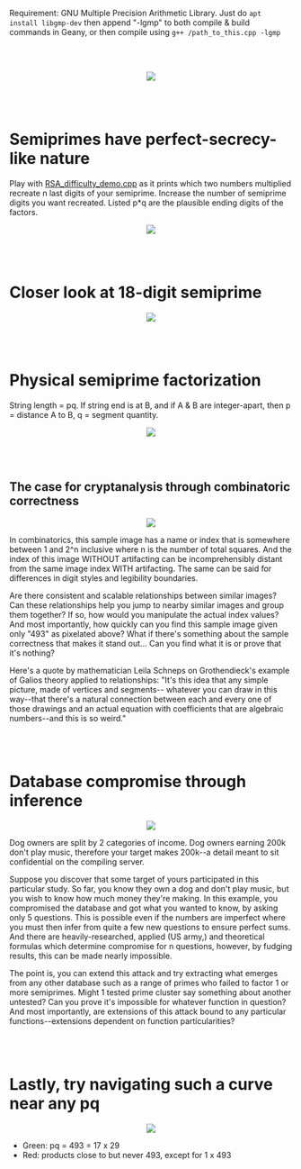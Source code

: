 Requirement: GNU Multiple Precision Arithmetic Library.
Just do ```apt install libgmp-dev``` then append "-lgmp" to both compile & build
commands in Geany, or then compile using ```g++ /path_to_this.cpp -lgmp```

<br>
<br>

<p align="center">
  <img src="https://raw.githubusercontent.com/compromise-evident/tryRSA/main/Other/Terminal_f85d6d0899f04a8861d2a3643c972e5f.png">
</p>

<br>
<br>

# Semiprimes have perfect-secrecy-like nature

Play with [RSA_difficulty_demo.cpp](https://github.com/compromise-evident/tryRSA/blob/main/Other/Factorization_theory/RSA_difficulty_demo.cpp#L33)
as it prints which two numbers multiplied recreate n last digits of your semiprime.
Increase the number of semiprime digits you want recreated. Listed p*q
are the plausible ending digits of the factors.

<p align="center">
  <img src="https://raw.githubusercontent.com/compromise-evident/tryRSA/main/Other/Factorization_theory/Terminal_6119bb0725fc8e02cae4bdf4578296cb1d0360daa24db8256e32db2042f180d7.png">
</p>

<br>
<br>

# Closer look at 18-digit semiprime

<p align="center">
  <img src="https://raw.githubusercontent.com/compromise-evident/tryRSA/main/Other/Factorization_theory/Closer_look_at_18-digit_semiprime_840a1c7c2325b815413b269b7635c43a0442b48a6f7eb8ff23e460b7e023dee3.png">
</p>

<br>
<br>

# Physical semiprime factorization

String length = pq. If string end is at B, and if A & B are integer-apart, then p = distance A to B, q = segment quantity.

<p align="center">
  <img src="https://raw.githubusercontent.com/compromise-evident/tryRSA/main/Other/Factorization_theory/String_folding_279cdc202129ed49fb5e4a27af50c18f5a1dc8af793d5d6dff7d3e0d8332155e.png">
</p>

<br>
<br>

## The case for cryptanalysis through combinatoric correctness

<p align="center">
  <img src="https://raw.githubusercontent.com/compromise-evident/tryRSA/main/Other/Factorization_theory/Combinatoric_correctness.png">
</p>

In combinatorics, this sample image has a name or index
that is somewhere between 1 and 2^n inclusive where n
is the number of total squares. And the index of this
image WITHOUT artifacting can be incomprehensibly distant
from the same image index WITH artifacting.
The same can be said for differences in digit styles and legibility boundaries.

Are there consistent and scalable relationships between
similar images? Can these relationships help you jump to
nearby similar images and group them together?
If so, how would you manipulate the actual index values?
And most importantly, how quickly can you find this
sample image given only "493" as pixelated above?
What if there's something about the sample correctness
that makes it stand out... Can you find what it is
or prove that it's nothing?

Here's a quote by mathematician Leila Schneps
on Grothendieck's example of Galios theory applied to relationships:
"It's this idea that any simple picture, made of vertices and segments--
whatever you can draw in this way--that there's a natural connection
between each and every one of those drawings
and an actual equation with coefficients
that are algebraic numbers--and this is so weird."

<br>
<br>

# Database compromise through inference

<p align="center">
  <img src="https://raw.githubusercontent.com/compromise-evident/tryRSA/main/Other/Factorization_theory/Database_compromise_through_inference.png">
</p>

Dog owners are split by 2 categories of income.
Dog owners earning 200k don't play music,
therefore your target makes 200k--a detail meant to sit
confidential on the compiling server.

Suppose you discover that some target of yours participated
in this particular study. So far, you know they own a dog
and don't play music, but you wish to know how much money they're making.
In this example, you compromised the database and got what you wanted to know,
by asking only 5 questions. This is possible even if
the numbers are imperfect where you must then infer from
quite a few new questions to ensure perfect sums.
And there are heavily-researched, applied (US army,)
and theoretical formulas which determine compromise for n questions,
however, by fudging results, this can be made nearly impossible.

The point is, you can extend this attack and try extracting
what emerges from any other database such as a range of primes
who failed to factor 1 or more semiprimes.
Might 1 tested prime cluster say something about another untested?
Can you prove it's impossible for whatever function in question?
And most importantly, are extensions of this attack bound
to any particular functions--extensions dependent on function particularities?

<br>
<br>

# Lastly, try navigating such a curve near any pq

<p align="center">
  <img src="https://raw.githubusercontent.com/compromise-evident/tryRSA/main/Other/Factorization_theory/The_curve.png">
</p>

* Green: pq = 493 = 17 x 29
* Red: products close to but never 493, except for 1 x 493
